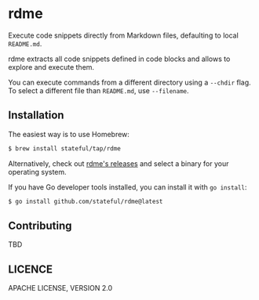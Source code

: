 # rdme

Execute code snippets directly from Markdown files, defaulting to local `README.md`.

rdme extracts all code snippets defined in code blocks and allows to explore and execute them.

You can execute commands from a different directory using a `--chdir` flag.
To select a different file than `README.md`, use `--filename`.

## Installation

The easiest way is to use Homebrew:

```sh
$ brew install stateful/tap/rdme
```

Alternatively, check out [rdme's releases](https://github.com/stateful/rdme/releases) and select
a binary for your operating system.

If you have Go developer tools installed, you can install it with `go install`:

```sh
$ go install github.com/stateful/rdme@latest
```

## Contributing

TBD

## LICENCE

APACHE LICENSE, VERSION 2.0
